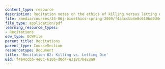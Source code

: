 ```yaml
---
content_type: resource
description: Recitation notes on the ethics of killing versus letting die.
file: /media/courses/24-06j-bioethics-spring-2009/f4a4ccbb4e0c610bd0d4e318c7be28a9_MIT24_06Js09_rec02.pdf
file_type: application/pdf
learning_resource_types:
- Recitations
ocw_type: OCWFile
parent_title: Recitations
parent_type: CourseSection
resourcetype: Document
title: 'Recitation 02: Killing vs. Letting Die'
uid: f4a4ccbb-4e0c-610b-d0d4-e318c7be28a9
---
```

